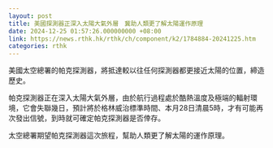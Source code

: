 ```yaml
---
layout: post
title: 美國探測器正深入太陽大氣外層　冀助人類更了解太陽運作原理
date: 2024-12-25 01:57:26.000000000 +08:00
link: https://news.rthk.hk/rthk/ch/component/k2/1784884-20241225.htm
categories: rthk
---
```


美國太空總署的帕克探測器，將抵達較以往任何探測器都更接近太陽的位置，締造歷史。

帕克探測器正在深入太陽大氣外層，由於航行過程處於酷熱溫度及極端的輻射環境，它會失聯幾日，預計將於格林威治標準時間、本月28日清晨5時，才有可能再次發出信號，到時就可確定帕克探測器是否倖存。

太空總署期望帕克探測器這次旅程，幫助人類更了解太陽的運作原理。
